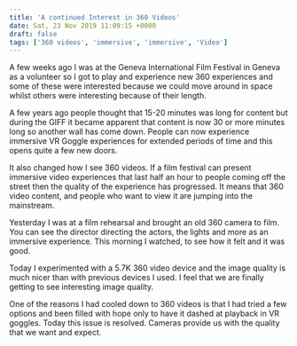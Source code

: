 ```yaml
---
title: 'A continued Interest in 360 Videos'
date: Sat, 23 Nov 2019 11:09:15 +0000
draft: false
tags: ['360 videos', 'immersive', 'immersive', 'Video']
---
```


A few weeks ago I was at the Geneva International Film Festival in Geneva as a volunteer so I got to play and experience new 360 experiences and some of these were interested because we could move around in space whilst others were interesting because of their length.

A few years ago people thought that 15-20 minutes was long for content but during the GIFF it became apparent that content is now 30 or more minutes long so another wall has come down. People can now experience immersive VR Goggle experiences for extended periods of time and this opens quite a few new doors.

It also changed how I see 360 videos. If a film festival can present immersive video experiences that last half an hour to people coming off the street then the quality of the experience has progressed. It means that 360 video content, and people who want to view it are jumping into the mainstream.

Yesterday I was at a film rehearsal and brought an old 360 camera to film. You can see the director directing the actors, the lights and more as an immersive experience. This morning I watched, to see how it felt and it was good.

Today I experimented with a 5.7K 360 video device and the image quality is much nicer than with previous devices I used. I feel that we are finally getting to see interesting image quality.

One of the reasons I had cooled down to 360 videos is that I had tried a few options and been filled with hope only to have it dashed at playback in VR goggles. Today this issue is resolved. Cameras provide us with the quality that we want and expect.